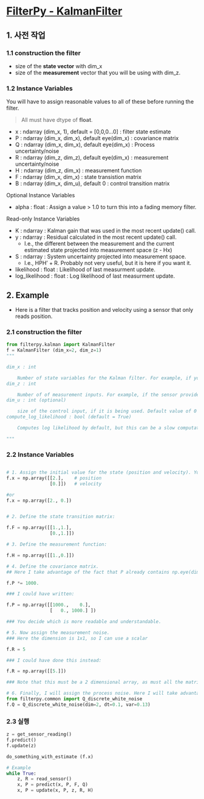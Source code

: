 # [FilterPy - KalmanFilter](https://filterpy.readthedocs.io/en/latest/kalman/KalmanFilter.html)


## 1. 사전 작업 

### 1.1 construction the filter

- size of the **state vector** with dim_x 
- size of the **measurement** vector that you will be using with dim_z. 


### 1.2 Instance Variables

You will have to assign reasonable values to all of these before running the filter. 

> All must have dtype of **float**.

- x : ndarray (dim_x, 1), default = [0,0,0…0] :     filter state estimate
- P : ndarray (dim_x, dim_x), default eye(dim_x) :     covariance matrix
- Q : ndarray (dim_x, dim_x), default eye(dim_x) :     Process uncertainty/noise
- R : ndarray (dim_z, dim_z), default eye(dim_x) :     measurement uncertainty/noise
- H : ndarray (dim_z, dim_x) :     measurement function
- F : ndarray (dim_x, dim_x) :     state transistion matrix
- B : ndarray (dim_x, dim_u), default 0 :     control transition matrix 


Optional Instance Variables

- alpha : float : Assign a value > 1.0 to turn this into a fading memory filter.

Read-only Instance Variables

- K : ndarray :     Kalman gain that was used in the most recent update() call.
- y : ndarray :     Residual calculated in the most recent update() call. 
    - I.e., the different between the measurement and the current estimated state projected into measurement space (z - Hx)
- S : ndarray :     System uncertainty projected into measurement space. 
    - I.e., HPH’ + R. Probably not very useful, but it is here if you want it.
- likelihood : float :     Likelihood of last measurment update.
- log_likelihood : float :     Log likelihood of last measurment update. 

## 2. Example 

- Here is a filter that tracks position and velocity using a sensor that only reads position.

### 2.1 construction the filter

```python 
from filterpy.kalman import KalmanFilter
f = KalmanFilter (dim_x=2, dim_z=1)
"""

dim_x : int

    Number of state variables for the Kalman filter. For example, if you are tracking the position and velocity of an object in two dimensions, dim_x would be 4. This is used to set the default size of P, Q, and u
dim_z : int

    Number of of measurement inputs. For example, if the sensor provides you with position in (x,y), dim_z would be 2.
dim_u : int (optional)

    size of the control input, if it is being used. Default value of 0 indicates it is not used.
compute_log_likelihood : bool (default = True)

    Computes log likelihood by default, but this can be a slow computation, so if you never use it you can turn this computation off.

"""
```

### 2.2 Instance Variables

```python 

# 1. Assign the initial value for the state (position and velocity). You can do this with a two dimensional array like so:
f.x = np.array([[2.],    # position
                [0.]])   # velocity

#or 
f.x = np.array([2., 0.])


# 2. Define the state transition matrix:

f.F = np.array([[1.,1.],
                [0.,1.]])

# 3. Define the measurement function:

f.H = np.array([[1.,0.]])

# 4. Define the covariance matrix. 
## Here I take advantage of the fact that P already contains np.eye(dim_x), and just multiply by the uncertainty:

f.P *= 1000.

### I could have written:

f.P = np.array([[1000.,    0.],
                [   0., 1000.] ])

### You decide which is more readable and understandable.

# 5. Now assign the measurement noise. 
### Here the dimension is 1x1, so I can use a scalar

f.R = 5

### I could have done this instead:

f.R = np.array([[5.]])

### Note that this must be a 2 dimensional array, as must all the matrices.

# 6. Finally, I will assign the process noise. Here I will take advantage of another FilterPy library function:
from filterpy.common import Q_discrete_white_noise
f.Q = Q_discrete_white_noise(dim=2, dt=0.1, var=0.13)


```

### 2.3 실행 

```python
z = get_sensor_reading()
f.predict()
f.update(z)

do_something_with_estimate (f.x)

# Example
while True:
    z, R = read_sensor()
    x, P = predict(x, P, F, Q)
    x, P = update(x, P, z, R, H)


```
